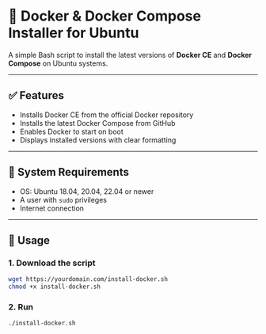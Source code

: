 # 🐳 Docker & Docker Compose Installer for Ubuntu

A simple Bash script to install the latest versions of **Docker CE** and **Docker Compose** on Ubuntu systems.

---

## ✅ Features

- Installs Docker CE from the official Docker repository
- Installs the latest Docker Compose from GitHub
- Enables Docker to start on boot
- Displays installed versions with clear formatting

---

## 🧰 System Requirements

- OS: Ubuntu 18.04, 20.04, 22.04 or newer
- A user with `sudo` privileges
- Internet connection

---

## 🚀 Usage

### 1. Download the script

```bash
wget https://yourdomain.com/install-docker.sh
chmod +x install-docker.sh
```
### 2. Run
```bash
./install-docker.sh